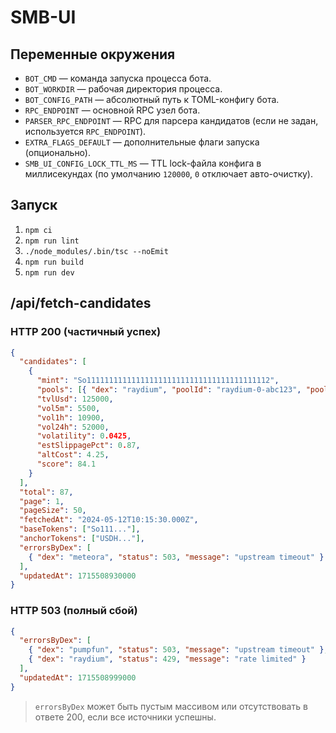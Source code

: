 # SMB-UI

## Переменные окружения
- `BOT_CMD` — команда запуска процесса бота.
- `BOT_WORKDIR` — рабочая директория процесса.
- `BOT_CONFIG_PATH` — абсолютный путь к TOML-конфигу бота.
- `RPC_ENDPOINT` — основной RPC узел бота.
- `PARSER_RPC_ENDPOINT` — RPC для парсера кандидатов (если не задан, используется `RPC_ENDPOINT`).
- `EXTRA_FLAGS_DEFAULT` — дополнительные флаги запуска (опционально).
- `SMB_UI_CONFIG_LOCK_TTL_MS` — TTL lock-файла конфига в миллисекундах (по умолчанию `120000`, `0` отключает авто-очистку).

## Запуск
1. `npm ci`
2. `npm run lint`
3. `./node_modules/.bin/tsc --noEmit`
4. `npm run build`
5. `npm run dev`

## /api/fetch-candidates
### HTTP 200 (частичный успех)
```json
{
  "candidates": [
    {
      "mint": "So11111111111111111111111111111111111111112",
      "pools": [{ "dex": "raydium", "poolId": "raydium-0-abc123", "poolType": "CPMM" }],
      "tvlUsd": 125000,
      "vol5m": 5500,
      "vol1h": 10900,
      "vol24h": 52000,
      "volatility": 0.0425,
      "estSlippagePct": 0.87,
      "altCost": 4.25,
      "score": 84.1
    }
  ],
  "total": 87,
  "page": 1,
  "pageSize": 50,
  "fetchedAt": "2024-05-12T10:15:30.000Z",
  "baseTokens": ["So111..."],
  "anchorTokens": ["USDH..."],
  "errorsByDex": [
    { "dex": "meteora", "status": 503, "message": "upstream timeout" }
  ],
  "updatedAt": 1715508930000
}
```

### HTTP 503 (полный сбой)
```json
{
  "errorsByDex": [
    { "dex": "pumpfun", "status": 503, "message": "upstream timeout" },
    { "dex": "raydium", "status": 429, "message": "rate limited" }
  ],
  "updatedAt": 1715508999000
}
```

> `errorsByDex` может быть пустым массивом или отсутствовать в ответе 200, если все источники успешны.
